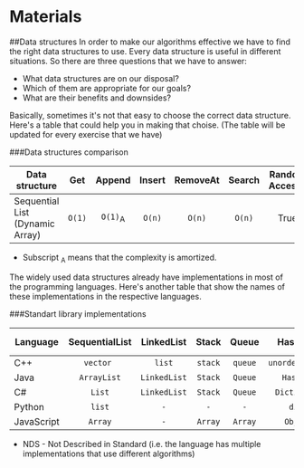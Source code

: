 Materials
=====================

##Data structures
In order to make our algorithms effective we have to find the right data structures to use. Every data structure is useful in different situations. So there are three questions that we have to answer:
* What data structures are on our disposal?
* Which of them are appropriate for our goals?
* What are their benefits and downsides?

Basically, sometimes it's not that easy to choose the correct data structure. Here's a table that could help you in making that choise. (The table will be updated for every exercise that we have)

###Data structures comparison

| Data structure  | Get | Append | Insert | RemoveAt  | Search | Random Access? |
|-----------------|:---:|:------:|:------:|:---------:|:------:|:------:|
| Sequential List (Dynamic Array)  | `O(1)`  | `O(1)`<sub>A</sub> | `O(n)` | `O(n)` | `O(n)` | True |

* Subscript <sub>A</sub> means that the complexity is amortized.

The widely used data structures already have implementations in most of the programming languages.
Here's another table that show the names of these implementations in the respective languages.

###Standart library implementations

| Language  | SequentialList | LinkedList | Stack | Queue  | HashMap | Set | BST | Sorting algorithm
|-----------------|:---:|:------:|:------:|:---------:|:------:|:------:|:------:|:------:|
| C++ | `vector `  | `list` | `stack` | `queue` | `unordered_map` | `unordered_set` | `map` | `introsort` |
| Java | `ArrayList`  | `LinkedList` | `Stack` | `Queue` | `HashMap` | `HashSet` | `-` | `timsort` |
| C# | `List`  | `LinkedList` | `Stack` | `Queue` | `Dictionary` | `HashSet` | `SortedDictionary` | `introsort`
| Python | `list`  | `-` | `-` | `-` | `dict` | `set` | `OrderedDict` | `timsort` |
| JavaScript | `Array`  | `-` | `Array` | `Array` | `Object` | `-` | `-` | `NDS` |

* NDS - Not Described in Standard (i.e. the language has multiple implementations that use different algorithms)
